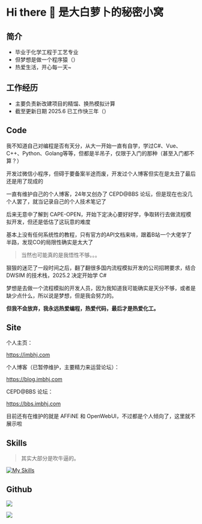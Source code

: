# Hi there 👋 是大白萝卜的秘密小窝

## 简介

* 毕业于化学工程于工艺专业
* 但梦想是做一个程序猿（）
* 热爱生活，开心每一天~

## 工作经历

* 主要负责新改建项目的精馏、换热模拟计算
* 截至更新日期 2025.6 已工作快三年（）

## Code

我不知道自己对编程是否有天分，从大一开始一直有自学，学过C#、Vue、C++、Python、Golang等等，但都是半吊子，仅限于入门的那种（甚至入门都不算？）

开发过微信小程序，但碍于要备案半途而废，开发过个人博客但实在是太丑了最后还是用了现成的

一直有维护自己的个人博客，24年又创办了 CEPD@BBS 论坛，但是现在也没几个人罢了，就当记录自己的个人技术笔记了

后来无意中了解到 CAPE-OPEN，开始下定决心要好好学，争取转行去做流程模拟开发，但还是低估了这玩意的难度

基本上没有任何系统性的教程，只有官方的API文档来啃，跟着B站一个大佬学了半路，发现CO的局限性确实是太大了

> 当然也可能真的是我悟性不够。。。

狠狠的迷茫了一段时间之后，翻了翻很多国内流程模拟开发的公司招聘要求，结合 DWSIM 的技术栈，2025.2 决定开始学 C#

梦想是去做一个流程模拟的开发人员，因为我知道我可能确实是天分不够，或者是缺少点什么，所以说是梦想，但是我会努力的。

**但我不会放弃，我永远热爱编程，热爱代码，最后才是热爱化工。**

## Site

个人主页：

https://imbhj.com

个人博客（已暂停维护，主要精力来运营论坛）：

https://blog.imbhj.com

CEPD@BBS 论坛：

https://bbs.imbhj.com

目前还有在维护的就是 AFFiNE 和 OpenWebUI，不过都是个人倾向了，这里就不展示啦

## Skills

> 其实大部分是吹牛逼的。

[![My Skills](https://skillicons.dev/icons?i=ae,atom,autocad,bash,cs,cpp,cloudflare,css,debian,bots,docker,dotnet,electron,fortran,git,github,githubactions,go,html,idea,js,kubernetes,latex,linux,md,mastodon,matlab,nginx,nodejs,ps,postgres,pr,py,redis,rider,ruby,sqlite,sketchup,ubuntu,vercel,visualstudio,vscode,vue)](https://skillicons.dev)

## Github

![](https://github-readme-stats.vercel.app/api?username=laugh0608&show_icons=true&theme=radical)

![](https://github-readme-stats.vercel.app/api/top-langs/?username=laugh0608&theme=radical)
